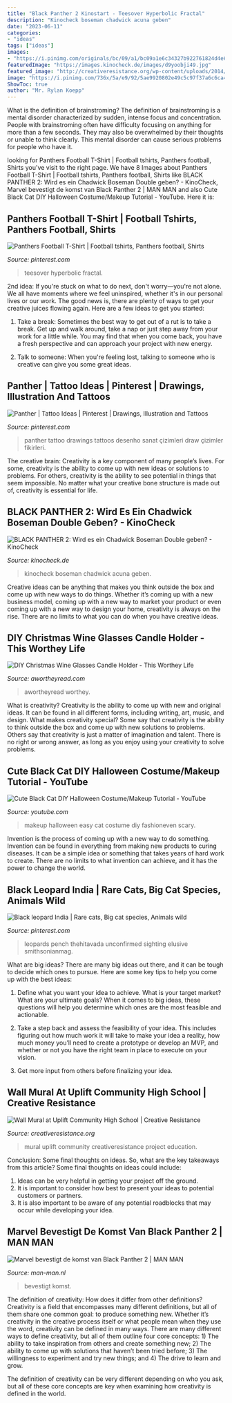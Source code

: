 ```yaml
---
title: "Black Panther 2 Kinostart - Teesover Hyperbolic Fractal"
description: "Kinocheck boseman chadwick acuna geben"
date: "2023-06-11"
categories:
- "ideas"
tags: ["ideas"]
images:
- "https://i.pinimg.com/originals/bc/09/a1/bc09a1e6c34327b922761824d4e6eb74.jpg"
featuredImage: "https://images.kinocheck.de/images/d9yoobji49.jpg"
featured_image: "http://creativeresistance.org/wp-content/uploads/2014/02/Uplift.jpg"
image: "https://i.pinimg.com/736x/5a/e9/92/5ae9920802e49c5c97f37a6c6ca4ffce--what-to-draw-tigers.jpg?b=t"
ShowToc: true
author: "Mr. Rylan Koepp"
---
```



What is the definition of brainstroming?
The definition of brainstroming is a mental disorder characterized by sudden, intense focus and concentration. People with brainstroming often have difficulty focusing on anything for more than a few seconds. They may also be overwhelmed by their thoughts or unable to think clearly. This mental disorder can cause serious problems for people who have it.

	

		
looking for Panthers Football T-Shirt | Football tshirts, Panthers football, Shirts you've visit to the right page. We have 8 Images about Panthers Football T-Shirt | Football tshirts, Panthers football, Shirts like BLACK PANTHER 2: Wird es ein Chadwick Boseman Double geben? - KinoCheck, Marvel bevestigt de komst van Black Panther 2 | MAN MAN and also Cute Black Cat DIY Halloween Costume/Makeup Tutorial - YouTube. Here it is:
		
    
## Panthers Football T-Shirt | Football Tshirts, Panthers Football, Shirts

<img loading=lazy src="https://i.pinimg.com/originals/bc/09/a1/bc09a1e6c34327b922761824d4e6eb74.jpg" onerror="this.onerror=null;this.src='https://tse3.mm.bing.net/th?id=OIP.bsE8DKMi07pMEzTi_zh-cwHaIP&amp;pid=15.1';" alt="Panthers Football T-Shirt | Football tshirts, Panthers football, Shirts">

_Source: pinterest.com_

>teesover hyperbolic fractal. 

	

2nd idea:
If you're stuck on what to do next, don't worry—you're not alone. We all have moments where we feel uninspired, whether it's in our personal lives or our work. The good news is, there are plenty of ways to get your creative juices flowing again.
Here are a few ideas to get you started:

1. Take a break: Sometimes the best way to get out of a rut is to take a break. Get up and walk around, take a nap or just step away from your work for a little while. You may find that when you come back, you have a fresh perspective and can approach your project with new energy.

2. Talk to someone: When you're feeling lost, talking to someone who is creative can give you some great ideas.

    
## Panther | Tattoo Ideas | Pinterest | Drawings, Illustration And Tattoos

<img loading=lazy src="https://i.pinimg.com/736x/5a/e9/92/5ae9920802e49c5c97f37a6c6ca4ffce--what-to-draw-tigers.jpg?b=t" onerror="this.onerror=null;this.src='https://tse4.mm.bing.net/th?id=OIP.9TKba1asDwyF63ztX8KOUgHaKd&amp;pid=15.1';" alt="Panther | Tattoo Ideas | Pinterest | Drawings, Illustration and Tattoos">

_Source: pinterest.com_

>panther tattoo drawings tattoos desenho sanat çizimleri draw çizimler fikirleri. 

	

The creative brain:
Creativity is a key component of many people’s lives. For some, creativity is the ability to come up with new ideas or solutions to problems. For others, creativity is the ability to see potential in things that seem impossible. No matter what your creative bone structure is made out of, creativity is essential for life.

    
## BLACK PANTHER 2: Wird Es Ein Chadwick Boseman Double Geben? - KinoCheck

<img loading=lazy src="https://images.kinocheck.de/images/d9yoobji49.jpg" onerror="this.onerror=null;this.src='https://tse2.mm.bing.net/th?id=OIP._jIcGWcCNTwWWtfjHcIwSQHaEK&amp;pid=15.1';" alt="BLACK PANTHER 2: Wird es ein Chadwick Boseman Double geben? - KinoCheck">

_Source: kinocheck.de_

>kinocheck boseman chadwick acuna geben. 

	

Creative ideas can be anything that makes you think outside the box and come up with new ways to do things. Whether it’s coming up with a new business model, coming up with a new way to market your product or even coming up with a new way to design your home, creativity is always on the rise. There are no limits to what you can do when you have creative ideas.

    
## DIY Christmas Wine Glasses Candle Holder - This Worthey Life

<img loading=lazy src="https://www.awortheyread.com/wp-content/uploads/2013/11/DIY-Wine-Glass-Candle-Holders-.jpg" onerror="this.onerror=null;this.src='https://tse1.mm.bing.net/th?id=OIP.UNscd0iTHWkTBe7e6ByMDwHaKM&amp;pid=15.1';" alt="DIY Christmas Wine Glasses Candle Holder - This Worthey Life">

_Source: awortheyread.com_

>awortheyread worthey. 

	

What is creativity?
Creativity is the ability to come up with new and original ideas. It can be found in all different forms, including writing, art, music, and design. What makes creativity special? Some say that creativity is the ability to think outside the box and come up with new solutions to problems. Others say that creativity is just a matter of imagination and talent. There is no right or wrong answer, as long as you enjoy using your creativity to solve problems.

    
## Cute Black Cat DIY Halloween Costume/Makeup Tutorial - YouTube

<img loading=lazy src="https://i.ytimg.com/vi/fvnSLhqlx0s/maxresdefault.jpg" onerror="this.onerror=null;this.src='https://tse2.mm.bing.net/th?id=OIP.uVH-KT1nILwI-IIE425zLgHaEK&amp;pid=15.1';" alt="Cute Black Cat DIY Halloween Costume/Makeup Tutorial - YouTube">

_Source: youtube.com_

>makeup halloween easy cat costume diy fashioneven scary. 

	

Invention is the process of coming up with a new way to do something. Invention can be found in everything from making new products to curing diseases. It can be a simple idea or something that takes years of hard work to create. There are no limits to what invention can achieve, and it has the power to change the world.

    
## Black Leopard India | Rare Cats, Big Cat Species, Animals Wild

<img loading=lazy src="https://i.pinimg.com/736x/cd/d1/38/cdd138127c899ef53b6bcf9acf9d82db.jpg" onerror="this.onerror=null;this.src='https://tse3.mm.bing.net/th?id=OIP.X1HpahxuOG6C2aV0Tes8QgHaFj&amp;pid=15.1';" alt="Black leopard India | Rare cats, Big cat species, Animals wild">

_Source: pinterest.com_

>leopards pench thehitavada unconfirmed sighting elusive smithsonianmag. 

	

What are big ideas?
There are many big ideas out there, and it can be tough to decide which ones to pursue. Here are some key tips to help you come up with the best ideas:
1. Define what you want your idea to achieve. What is your target market? What are your ultimate goals? When it comes to big ideas, these questions will help you determine which ones are the most feasible and actionable.

2. Take a step back and assess the feasibility of your idea. This includes figuring out how much work it will take to make your idea a reality, how much money you’ll need to create a prototype or develop an MVP, and whether or not you have the right team in place to execute on your vision.

3. Get more input from others before finalizing your idea.

    
## Wall Mural At Uplift Community High School | Creative Resistance

<img loading=lazy src="http://creativeresistance.org/wp-content/uploads/2014/02/Uplift.jpg" onerror="this.onerror=null;this.src='https://tse2.mm.bing.net/th?id=OIP.qVCqwZnCI11ZilzbVvCrNgHaE9&amp;pid=15.1';" alt="Wall Mural at Uplift Community High School | Creative Resistance">

_Source: creativeresistance.org_

>mural uplift community creativeresistance project education. 

	

Conclusion: Some final thoughts on ideas.
So, what are the key takeaways from this article?
Some final thoughts on ideas could include:
1. Ideas can be very helpful in getting your project off the ground.
2. It is important to consider how best to present your ideas to potential customers or partners.
3. It is also important to be aware of any potential roadblocks that may occur while developing your idea.

    
## Marvel Bevestigt De Komst Van Black Panther 2 | MAN MAN

<img loading=lazy src="https://man-man.nl/app/uploads/2018/03/Black-panther-2-man-man-01.png" onerror="this.onerror=null;this.src='https://tse4.mm.bing.net/th?id=OIP.kKV_QnY6QyktXumnZAX0eAHaDY&amp;pid=15.1';" alt="Marvel bevestigt de komst van Black Panther 2 | MAN MAN">

_Source: man-man.nl_

>bevestigt komst. 

	

The definition of creativity: How does it differ from other definitions?
Creativity is a field that encompasses many different definitions, but all of them share one common goal: to produce something new. Whether it’s creativity in the creative process itself or what people mean when they use the word, creativity can be defined in many ways. 
There are many different ways to define creativity, but all of them outline four core concepts: 1) The ability to take inspiration from others and create something new; 2) The ability to come up with solutions that haven’t been tried before; 3) The willingness to experiment and try new things; and 4) The drive to learn and grow. 

The definition of creativity can be very different depending on who you ask, but all of these core concepts are key when examining how creativity is defined in the world.

